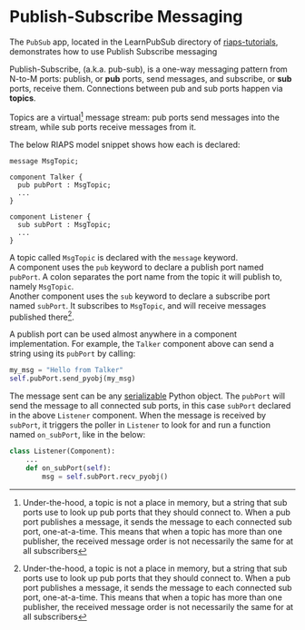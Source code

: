 # Publish-Subscribe Messaging
The `PubSub` app, located in the LearnPubSub directory of [riaps-tutorials](https://github.com/RIAPS/riaps-tutorials), demonstrates how to use Publish Subscribe messaging

Publish-Subscribe, (a.k.a. pub-sub), is a one-way messaging pattern from N-to-M ports: publish, or **pub** ports, send messages, and subscribe, or **sub** ports, receive them. Connections between pub and sub ports happen via **topics**. 

Topics are a virtual[^1] message stream: pub ports send messages into the stream, while sub ports receive messages from it. 

The below RIAPS model snippet shows how each is declared:
```
message MsgTopic;
	
component Talker {
  pub pubPort : MsgTopic;
  ...
}

component Listener {
  sub subPort : MsgTopic;
  ...
}
``` 
A topic called `MsgTopic` is declared with the `message` keyword.  
A component uses the `pub` keyword to declare a publish port named `pubPort`. A colon separates the port name from the topic it will publish to, namely `MsgTopic`.  
Another component uses the `sub` keyword to declare a subscribe port named `subPort`. It subscribes to `MsgTopic`, and will receive messages published there[^1]. 

A publish port can be used almost anywhere in a component implementation. For example, the `Talker` component above can send a string using its `pubPort` by calling:
```python
my_msg = "Hello from Talker"
self.pubPort.send_pyobj(my_msg)
```
The message sent can be any [serializable](https://docs.python.org/3/library/pickle.html#what-can-be-pickled-and-unpickled) Python object. The `pubPort` will send the message to all connected sub ports, in this case `subPort` declared in the above `Listener` component. When the message is received by `subPort`, it triggers the poller in `Listener` to look for and run a function named `on_subPort`, like in the below:
```python
class Listener(Component):
    ...
    def on_subPort(self):
        msg = self.subPort.recv_pyobj()
```



[^1]: Under-the-hood, a topic is not a place in memory, but a string that sub ports use to look up pub ports that they should connect to. When a pub port publishes a message, it sends the message to each connected sub port, one-at-a-time. This means that when a topic has more than one publisher, the received message order is not necessarily the same for at all subscribers